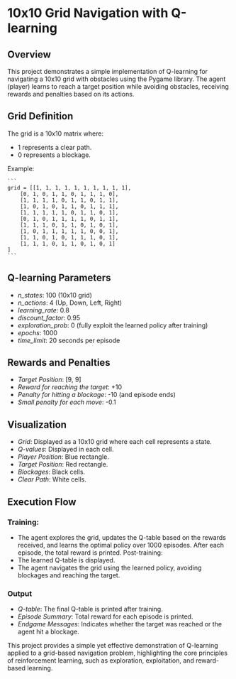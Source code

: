 # 10x10 Grid Navigation with Q-learning
## Overview
This project demonstrates a simple implementation of Q-learning for navigating a 10x10 grid with obstacles using the Pygame library. The agent (player) learns to reach a target position while avoiding obstacles, receiving rewards and penalties based on its actions.

## Grid Definition
The grid is a 10x10 matrix where:
- 1 represents a clear path.
- 0 represents a blockage.

Example:

    ```
    grid = [[1, 1, 1, 1, 1, 1, 1, 1, 1, 1],
        [0, 1, 0, 1, 1, 0, 1, 1, 1, 0],
        [1, 1, 1, 1, 0, 1, 1, 0, 1, 1],
        [1, 0, 1, 0, 1, 1, 0, 1, 1, 1],
        [1, 1, 1, 1, 1, 0, 1, 1, 0, 1],
        [0, 1, 0, 1, 1, 1, 1, 0, 1, 1],
        [1, 1, 1, 0, 1, 1, 0, 1, 0, 1],
        [1, 0, 1, 1, 1, 1, 1, 0, 0, 1],
        [1, 1, 0, 1, 0, 1, 1, 1, 0, 1],
        [1, 1, 1, 0, 1, 1, 0, 1, 0, 1]
    ]
    ```

## Q-learning Parameters
- *n_states*: 100 (10x10 grid)
- *n_actions*: 4 (Up, Down, Left, Right)
- *learning_rate*: 0.8
- *discount_factor*: 0.95
- *exploration_prob*: 0 (fully exploit the learned policy after training)
- *epochs*: 1000
- *time_limit*: 20 seconds per episode
## Rewards and Penalties
- *Target Position*: [9, 9]
- *Reward for reaching the target*: +10
- *Penalty for hitting a blockage*: -10 (and episode ends)
- *Small penalty for each move*: -0.1

## Visualization
- *Grid*: Displayed as a 10x10 grid where each cell represents a state.
- *Q-values*: Displayed in each cell.
- *Player Position*: Blue rectangle.
- *Target Position*: Red rectangle.
- *Blockages*: Black cells.
- *Clear Path*: White cells.

## Execution Flow
### Training:

- The agent explores the grid, updates the Q-table based on the rewards received, and learns the optimal policy over 1000 episodes.
After each episode, the total reward is printed.
Post-training:
- The learned Q-table is displayed.
- The agent navigates the grid using the learned policy, avoiding blockages and reaching the target.

### Output

- *Q-table*: The final Q-table is printed after training.
- *Episode Summary*: Total reward for each episode is printed.
- *Endgame Messages*: Indicates whether the target was reached or the agent hit a blockage.

This project provides a simple yet effective demonstration of Q-learning applied to a grid-based navigation problem, highlighting the core principles of reinforcement learning, such as exploration, exploitation, and reward-based learning.